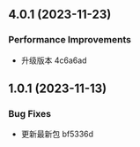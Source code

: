 ## 4.0.1 (2023-11-23)


### Performance Improvements

* 升级版本 4c6a6ad

## 1.0.1 (2023-11-13)


### Bug Fixes

* 更新最新包 bf5336d
